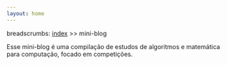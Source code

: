 ```yaml
---
layout: home
---
```

breadscrumbs: [index](http://turing-challenges.github.io/) >> mini-blog


Esse mini-blog é uma compilação de estudos de algoritmos e matemática para 
computação, focado em competições.


